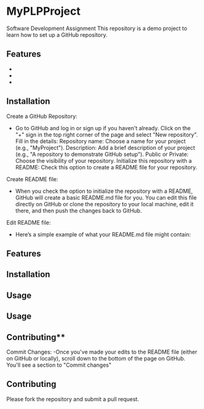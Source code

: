 # MyPLPProject
Software Development Assignment
This repository is a demo project to learn how to set up a GitHub repository.

## Features

- 
- 
- 

## Installation

Create a GitHub Repository:

- Go to GitHub and log in or sign up if you haven't already.
  Click on the "+" sign in the top right corner of the page and select "New repository".
  Fill in the details:
  Repository name: Choose a name for your project (e.g., "MyProject").
  Description: Add a brief description of your project (e.g., "A repository to demonstrate GitHub setup").
  Public or Private: Choose the visibility of your repository.
  Initialize this repository with a README: Check this option to create a README file for your repository.

Create README file:

- When you check the option to initialize the repository with a README, GitHub will create a basic README.md file for you. You can edit this file directly 
  on GitHub or clone the repository to your local machine, edit it there, and then push the changes back to GitHub.
  
Edit README file:

- Here’s a simple example of what your README.md file might contain:
## Features
## Installation
## Usage
## Usage
## Contributing**

Commit Changes:
-Once you've made your edits to the README file (either on GitHub or 
 locally), scroll down to the bottom of the page on GitHub. You'll see a 
 section to "Commit changes"

## Contributing

Please fork the repository and submit a pull request.
